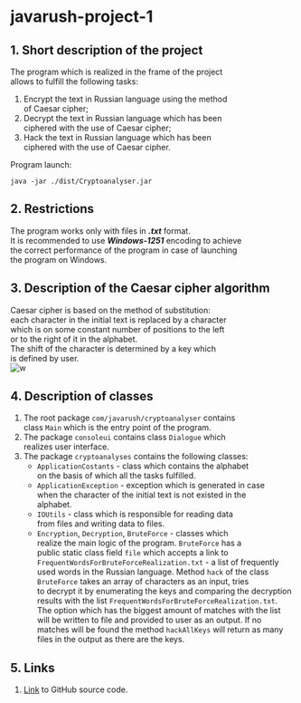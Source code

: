 # javarush-project-1
## 1. Short description of the project

The program which is realized in the frame of the project  
allows to fulfill the following tasks:

1. Encrypt the text in Russian language using the method  
of Caesar cipher;
2. Decrypt the text in Russian language which has been  
ciphered with the use of Caesar cipher;
3. Hack the text in Russian language which has been  
ciphered with the use of Caesar cipher.

Program launch: 

`java -jar ./dist/Cryptoanalyser.jar`

## 2. Restrictions

The program works only with files in ***.txt*** format.  
It is recommended to use ***Windows-1251*** encoding to achieve  
the correct performance of the program in case of launching  
the program on Windows.

## 3. Description of the Caesar cipher algorithm

Caesar cipher is based on the method of substitution:  
each character in the initial text is replaced by a character  
which is on some constant number of positions to the left  
or to the right of it in the alphabet.  
The shift of the character is determined by a key which  
is defined by user.<br>
![w](http://assets.stickpng.com/images/584bee68a62aaa830c43edac.png)

## 4. Description of classes

1. The root package `com/javarush/cryptoanalyser` contains  
class `Main` which is the entry point of the program.
2. The package `consoleui` contains class `Dialogue` which  
realizes user interface.
3. The package `cryptoanalyses` contains the following classes:  
   * `ApplicationCostants` - class which contains the alphabet  
on the basis of which all the tasks fulfilled.
   * `ApplicationException` - exception which is generated in case  
when the character of the initial text is not existed in the  
alphabet.
   * `IOUtils` - class which is responsible for reading data  
from files and writing data to files.
   * `Encryption`, `Decryption`, `BruteForce` - classes which  
realize the main logic of the program. `BruteForce` has a  
public static class field `file` which accepts a link to  
`FrequentWordsForBruteForceRealization.txt` - a list of frequently  
used words in the Russian language. Method `hack` of the class  
`BruteForce` takes an array of characters as an input, tries  
to decrypt it by enumerating the keys and comparing the decryption  
results with the list `FrequentWordsForBruteForceRealization.txt`.  
The option which has the biggest amount of matches with the list  
will be written to file and provided to user as an output. If no  
matches will be found the method `hackAllKeys` will return as many  
files in the output as there are the keys. 

## 5. Links

1. [Link](https://github.com/VikKonst/javarush-project-1) to GitHub source code.






